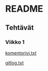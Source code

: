 #  README 

## Tehtävät

###  Viikko 1 

[komentorivi.txt](https://github.com/MillaKelhu/ot-harjoitustyo/blob/master/laskarit/viikko1/komentorivi.txt) 

[gitlog.txt](https://github.com/MillaKelhu/ot-harjoitustyo/blob/master/laskarit/viikko1/gitlog.txt)


